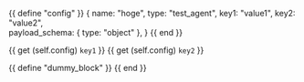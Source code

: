 {{ define "config" }}
{
    name: "hoge",
    type: "test_agent", 
    key1: "value1",
    key2: "value2",  
    payload_schema: {
        type: "object"
    },
}
{{ end }}

{{  get (self.config) `key1` }}
{{  get (self.config) `key2` }}

{{ define "dummy_block" }}
{{ end }}
